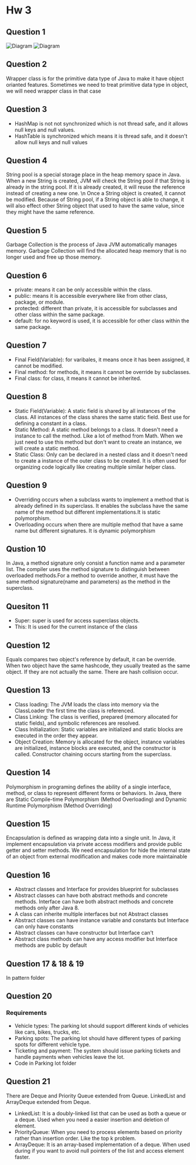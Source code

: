 # Hw 3
## Question 1

![Diagram](../images/20240911164933.png)
![Diagram](../images/20240911165014.png)

## Question 2
Wrapper class is for the primitive data type of Java to make it have object orianted features. Sometimes we need to treat primitive data type in object, we will need wrapper class in that case

## Question 3
* HashMap is not not synchronized which is not thread safe, and it allows null keys and null values.
* HashTable is synchronized which means it is thread safe, and it doesn't allow null keys and null values

## Question 4
String pool is a special storage place in the heap memory space in Java. When a new String is created, JVM will check the String pool if that String is already in the string pool. If it is already created, it will reuse the reference instead of creating a new one. \n
Once a String object is created, it cannot be modified. Because of String pool, if a String object is able to change, it will also effect other String object that used to have the same value, since they might have the same reference.

## Question 5

Garbage Collection is the process of Java JVM automatically manages memory. Garbage Collection will find the allocated heap memory that is no longer used and free up those memory.

## Question 6

* private: means it can be only accessible within the class.
* public: means it is accessible everywhere like from other class, package, or module.
* protected: different than private, it is accessible for subclasses and other class within the same package.
* default: for no keyword is used, it is accessible for other class within the same package.

## Question 7
* Final Field(Variable): for varibales, it means once it has been assigned, it cannot be modified.
* Final method: for methods, it means it cannot be override by subclasses.
* Final class: for class, it means it cannot be inherited.
  
## Question 8
* Static Field(Variable): A static field is shared by all instances of the class. All instances of the class shares the same static field. Best use for defining a constant in a class.
* Static Method: A static method belongs to a class. It doesn't need a instance to call the method. Like a lot of method from Math. When we just need to use this method but don't want to create an instance, we will create a static method.
* Static Class: Only can be declared in a nested class and it doesn't need to create a instance of the outer class to be created. It is often used for organizing code logically like creating multiple similar helper class.

## Question 9
* Overriding occurs when a subclass wants to implement a method that is already defined in its superclass. It enables the subclass have the same name of the method but different implementations.It is static polymorphism.
* Overloading occurs when there are multiple method that have a same name but different signatures. It is dynamic polymorphism

## Qustion 10
In Java, a method signature only consist a function name and a parameter list. The compiler uses the method signature to distinguish between overloaded methods.For a method to override another, it must have the same method signature(name and parameters) as the method in the superclass.

## Quesiton 11
* Super: super is used for access superclass objects.
* This: It is used for the current instance of the class 

## Question 12
Equals compares two object's reference by default, it can be override. When two object have the same hashcode, they usually treated as the same object. If they are not actually the same. There are hash collision occur.

## Question 13
* Class loading: The JVM loads the class into memory via the ClassLoader the first time the class is referenced.
* Class Linking: The class is verified, prepared (memory allocated for static fields), and symbolic references are resolved.
* Class Initialization: Static variables are initialized and static blocks are executed in the order they appear.
* Object Creation: Memory is allocated for the object, instance variables are initialized, instance blocks are executed, and the constructor is called. Constructor chaining occurs starting from the superclass.

## Question 14
Polymorphism in programing defines the ability of a single interface, method, or class to represent different forms or behaviors. In Java, there are Static Compile-time Polymorphism (Method Overloading) and Dynamic Runtime Polymorphism (Method Overriding)

## Question 15
Encapsulation is defined as wrapping data into a single unit. In Java, it implement encapsulation via private access modifiers and provide public getter and setter methods. We need encapsulation for hide the internal state of an object from external modification and makes code more maintainable

## Question 16
* Abstract classes and Interface for provides blueprint for subclasses
* Abstract classes can have both abstract methods and concrete methods. Interface can have both abstract methods and concrete methods only after Java 8.
* A class can inherite multiple interfaces but not Abstract classes
* Abstract classes can have instance variable and constants but Interface can only have constants
* Abstract classes can have constructor but Interface can't
* Abstract class methods can have any access modifier but Interface methods are public by default

## Question 17 & 18 & 19
In pattern folder

## Question 20
### Requirements
* Vehicle types: The parking lot should support different kinds of vehicles like cars, bikes, trucks, etc.
* Parking spots: The parking lot should have different types of parking spots for different vehicle type.
* Ticketing and payment: The system should issue parking tickets and handle payments when vehicles leave the lot.
* Code in Parking lot folder

## Question 21
There are Deque and Priority Queue extended from Queue. LinkedList and ArrayDeque extended from Deque.
* LinkedList: It is a doubly-linked list that can be used as both a queue or a deque. Used when you need a easier insertion and deletion of element.
* PriorityQueue: When you need to process elements based on priority rather than insertion order. Like the top k problem.
* ArrayDeque: It is an array-based implementation of a deque. When used during if you want to avoid null pointers of the list and access element faster.